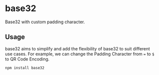 # base32

Base32 with custom padding character.

## Usage

base32 aims to simplify and add the flexibility of base32 to suit different use cases. For example, we can change the Padding Character from `=` to `$` to QR Code Encoding.

`npm install base32`

```typescript
```